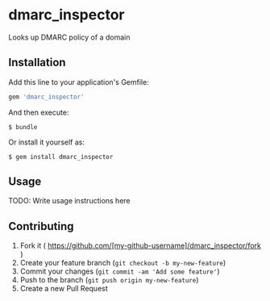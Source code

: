 # dmarc_inspector

Looks up DMARC policy of a domain

## Installation

Add this line to your application's Gemfile:

```ruby
gem 'dmarc_inspector'
```

And then execute:

    $ bundle

Or install it yourself as:

    $ gem install dmarc_inspector

## Usage

TODO: Write usage instructions here

## Contributing

1. Fork it ( https://github.com/[my-github-username]/dmarc_inspector/fork )
2. Create your feature branch (`git checkout -b my-new-feature`)
3. Commit your changes (`git commit -am 'Add some feature'`)
4. Push to the branch (`git push origin my-new-feature`)
5. Create a new Pull Request
